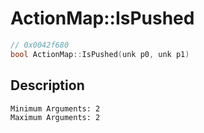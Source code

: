 # ActionMap::IsPushed
```c
// 0x0042f680
bool ActionMap::IsPushed(unk p0, unk p1)
```
## Description
```
Minimum Arguments: 2
Maximum Arguments: 2
```
